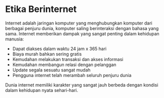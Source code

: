 # Etika Berinternet

Internet adalah jaringan komputer yang menghubungkan komputer
dari berbagai penjuru dunia, komputer saling berinteraksi dengan bahasa yang sama.
Internet memberikan dampak yang sangat penting dalam kehidupan manusia:

* Dapat diakses dalam waktu 24 jam x 365 hari
* Biaya murah bahkan sering gratis
* Kemudahan melakukan transaksi dan akses informasi
* Kemudahan membangun relasi dengan pelanggan
* Update segala sesuatu sangat mudah
* Pengguna internet telah merambah seluruh penjuru dunia

Dunia internet memiliki karakter yang sangat jauh berbeda dengan kondisi dalam
kehidupan nyata sehari-hari.
